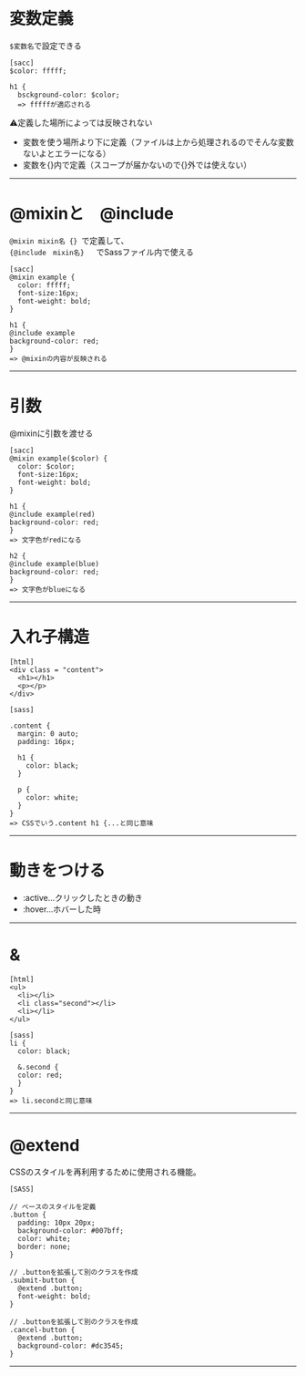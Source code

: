 # 変数定義
`$変数名`で設定できる
~~~
[sacc]
$color: fffff;

h1 {
  bsckground-color: $color;
  => fffffが適応される
~~~
⚠️定義した場所によっては反映されない   
- 変数を使う場所より下に定義（ファイルは上から処理されるのでそんな変数ないよとエラーになる）   
- 変数を{}内で定義（スコープが届かないので{}外では使えない）
***

# @mixinと　@include
`@mixin mixin名 {} `で定義して、   
`{@include　mixin名} `　でSassファイル内で使える
~~~
[sacc]
@mixin example {
  color: fffff;
  font-size:16px;
  font-weight: bold;
}

h1 {
@include example
background-color: red;
}
=> @mixinの内容が反映される
~~~
***

# 引数
@mixinに引数を渡せる
~~~
[sacc]
@mixin example($color) {
  color: $color;
  font-size:16px;
  font-weight: bold;
}

h1 {
@include example(red)
background-color: red;
}
=> 文字色がredになる

h2 {
@include example(blue)
background-color: red;
}
=> 文字色がblueになる
~~~
***

# 入れ子構造
~~~
[html]
<div class = "content">
  <h1></h1>
  <p></p>
</div>

[sass]

.content {
  margin: 0 auto;
  padding: 16px;
  
  h1 {
    color: black;
  }
  
  p {
    color: white;
  }
}
=> CSSでいう.content h1 {...と同じ意味
~~~
***

# 動きをつける
- :active...クリックしたときの動き
- :hover...ホバーした時
***

# &
~~~
[html]
<ul>
  <li></li>
  <li class="second"></li>
  <li></li>
</ul>

[sass]
li {
  color: black;
  
  &.second {
  color: red;
  }
}
=> li.secondと同じ意味
~~~
***

# @extend
CSSのスタイルを再利用するために使用される機能。
~~~
[SASS]

// ベースのスタイルを定義
.button {
  padding: 10px 20px;
  background-color: #007bff;
  color: white;
  border: none;
}

// .buttonを拡張して別のクラスを作成
.submit-button {
  @extend .button;
  font-weight: bold;
}

// .buttonを拡張して別のクラスを作成
.cancel-button {
  @extend .button;
  background-color: #dc3545;
}
~~~
***
